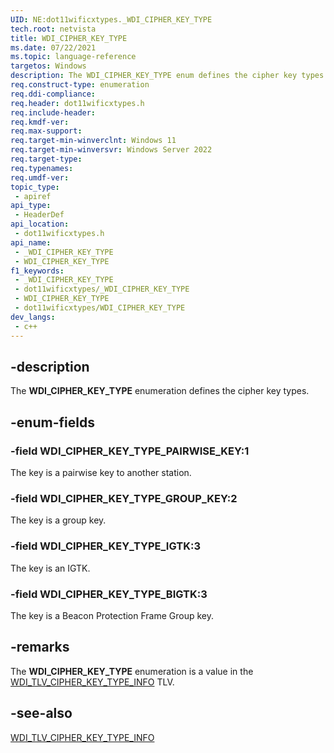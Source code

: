 ```yaml
---
UID: NE:dot11wificxtypes._WDI_CIPHER_KEY_TYPE
tech.root: netvista
title: WDI_CIPHER_KEY_TYPE
ms.date: 07/22/2021
ms.topic: language-reference
targetos: Windows
description: The WDI_CIPHER_KEY_TYPE enum defines the cipher key types.
req.construct-type: enumeration
req.ddi-compliance: 
req.header: dot11wificxtypes.h
req.include-header: 
req.kmdf-ver: 
req.max-support: 
req.target-min-winverclnt: Windows 11 
req.target-min-winversvr: Windows Server 2022
req.target-type: 
req.typenames: 
req.umdf-ver: 
topic_type:
 - apiref
api_type:
 - HeaderDef
api_location:
 - dot11wificxtypes.h
api_name:
 - _WDI_CIPHER_KEY_TYPE
 - WDI_CIPHER_KEY_TYPE
f1_keywords:
 - _WDI_CIPHER_KEY_TYPE
 - dot11wificxtypes/_WDI_CIPHER_KEY_TYPE
 - WDI_CIPHER_KEY_TYPE
 - dot11wificxtypes/WDI_CIPHER_KEY_TYPE
dev_langs:
 - c++
---
```



## -description

The **WDI_CIPHER_KEY_TYPE** enumeration defines the cipher key types.

## -enum-fields

### -field WDI_CIPHER_KEY_TYPE_PAIRWISE_KEY:1

The key is a pairwise key to another station.

### -field WDI_CIPHER_KEY_TYPE_GROUP_KEY:2

The key is a group key.

### -field WDI_CIPHER_KEY_TYPE_IGTK:3

The key is an IGTK.

### -field WDI_CIPHER_KEY_TYPE_BIGTK:3

The key is a Beacon Protection Frame Group key.

## -remarks

The **WDI_CIPHER_KEY_TYPE** enumeration is a value in the [WDI_TLV_CIPHER_KEY_TYPE_INFO](/windows-hardware/drivers/netcx/wdi-tlv-cipher-key-type-info) TLV.

## -see-also

[WDI_TLV_CIPHER_KEY_TYPE_INFO](/windows-hardware/drivers/netcx/wdi-tlv-cipher-key-type-info)